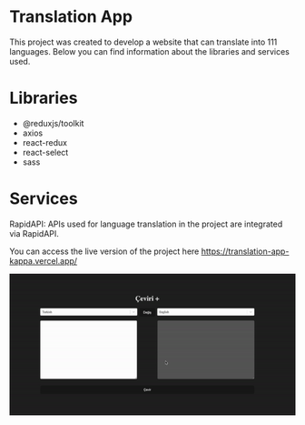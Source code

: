 # Translation App

This project was created to develop a website that can translate into 111 languages. Below you can find information about the libraries and services used.

# Libraries

- @reduxjs/toolkit
- axios
- react-redux
- react-select
- sass

# Services

RapidAPI: APIs used for language translation in the project are integrated via RapidAPI.

You can access the live version of the project here https://translation-app-kappa.vercel.app/

![](/public//translate.gif)

